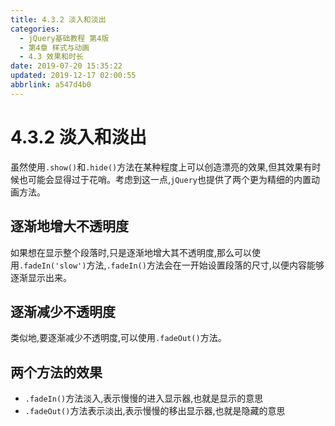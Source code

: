 ```yaml
---
title: 4.3.2 淡入和淡出
categories: 
  - jQuery基础教程 第4版
  - 第4章 样式与动画
  - 4.3 效果和时长
date: 2019-07-20 15:35:22
updated: 2019-12-17 02:00:55
abbrlink: a547d4b0
---
```

# 4.3.2 淡入和淡出 #
虽然使用`.show()`和`.hide()`方法在某种程度上可以创造漂亮的效果,但其效果有时候也可能会显得过于花哨。考虑到这一点,`jQuery`也提供了两个更为精细的内置动画方法。
## 逐渐地增大不透明度 ##
如果想在显示整个段落时,只是逐渐地增大其不透明度,那么可以使用`.fadeIn('slow')`方法,`.fadeIn()`方法会在一开始设置段落的尺寸,以便内容能够逐渐显示出来。
## 逐渐减少不透明度 ##
类似地,要逐渐减少不透明度,可以使用`.fadeOut()`方法。
## 两个方法的效果 ##
- `.fadeIn()`方法淡入,表示慢慢的进入显示器,也就是显示的意思
- `.fadeOut()`方法表示淡出,表示慢慢的移出显示器,也就是隐藏的意思

